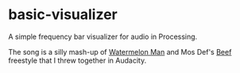 # basic-visualizer
A simple frequency bar visualizer for audio in Processing.

The song is a silly mash-up of [Watermelon Man](http://en.wikipedia.org/wiki/Watermelon_Man_%28composition%29) and Mos Def's [Beef](http://genius.com/Yasiin-bey-beef-lyrics/) freestyle that I threw together in Audacity.
